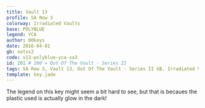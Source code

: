```yaml
---
title: Vault 13
profile: SA Row 3
colorway: Irradiated Vaults
base: POLYBLUE
legend: YCA
author: 00keys
date: 2016-04-01
gb: ootvs2
code: v13-polyblue-yca-sa3
id: 201 # 200 = Out Of The Vault - Series II
tags: SA Row 3, Vault 13, Out Of The Vault - Series II GB, Irradiated Vaults, Irradiated Vaults Kit
template: key.jade
---
```


The legend on this key might seem a bit hard to see, but that is becaues the plastic used is actually glow in the dark!
